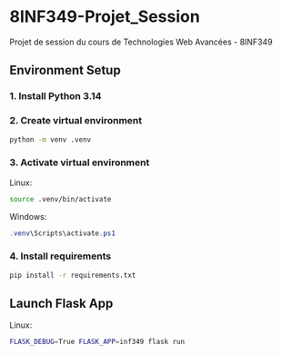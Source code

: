 # 8INF349-Projet_Session
Projet de session du cours de Technologies Web Avancées - 8INF349
## Environment Setup
### 1. Install Python 3.14
### 2. Create virtual environment
```bash
python -m venv .venv
```
### 3. Activate virtual environment
Linux:
```bash
source .venv/bin/activate
```
Windows:
```powershell
.venv\Scripts\activate.ps1
```
### 4. Install requirements
```bash
pip install -r requirements.txt
```

## Launch Flask App
Linux:
```bash
FLASK_DEBUG=True FLASK_APP=inf349 flask run
```
